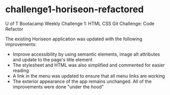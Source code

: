 # challenge1-horiseon-refactored
U of T Bootacamp Weekly Challenge 1: HTML CSS Git Challenge: Code Refactor

The existing Horiseon application was updated with the following improvements:

- Improve accessibility by using semantic elements, image alt attributes and update to the page's title element
- The stylesheet and HTML was also simplified and commented for easier reading
- A link in the menu was updated to ensure that all menu links are working
- The exterior appearance of the app remains unchanged. All of the improvements were done "under the hood"